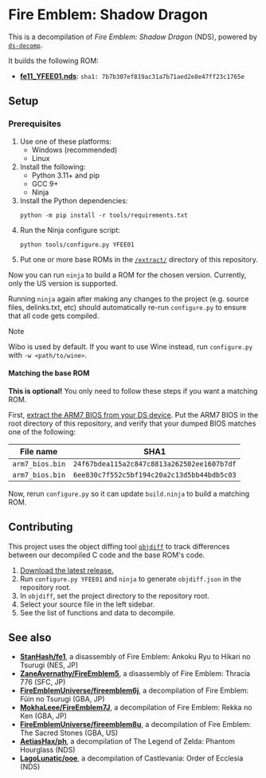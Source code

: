 # Fire Emblem: Shadow Dragon

This is a decompilation of *Fire Emblem: Shadow Dragon* (NDS), powered by [`ds-decomp`](https://github.com/AetiasHax/ds-decomp).

It builds the following ROM:

* [**fe11_YFEE01.nds**](https://datomatic.no-intro.org/index.php?page=show_record&s=28&n=3398): `sha1: 7b7b307ef819ac31a7b71aed2e8e47ff23c1765e`

## Setup

### Prerequisites

1. Use one of these platforms:
    - Windows (recommended)
    - Linux
2. Install the following:
    - Python 3.11+ and pip
    - GCC 9+
    - Ninja
3. Install the Python dependencies:
    ```shell
    python -m pip install -r tools/requirements.txt
    ```
4. Run the Ninja configure script:
    ```shell
    python tools/configure.py YFEE01
    ```
5. Put one or more base ROMs in the [`/extract/`](/extract/) directory of this repository.

Now you can run `ninja` to build a ROM for the chosen version. Currently, only the US version is supported.

Running `ninja` again after making any changes to the project (e.g. source files, delinks.txt, etc) should automatically re-run `configure.py` to ensure that all code gets compiled.

> [!NOTE]
> Wibo is used by default. If you want to use Wine instead, run `configure.py` with `-w <path/to/wine>`.

#### Matching the base ROM

**This is optional!** You only need to follow these steps if you want a matching ROM.

First, [extract the ARM7 BIOS from your DS device](https://wiki.ds-homebrew.com/ds-index/ds-bios-firmware-dump). Put the
ARM7 BIOS in the root directory of this repository, and verify that your dumped BIOS matches one of the following:

| File name       | SHA1                                       |
| --------------- | ------------------------------------------ |
| `arm7_bios.bin` | `24f67bdea115a2c847c8813a262502ee1607b7df` |
| `arm7_bios.bin` | `6ee830c7f552c5bf194c20a2c13d5bb44bdb5c03` |

Now, rerun `configure.py` so it can update `build.ninja` to build a matching ROM.

## Contributing

This project uses the object diffing tool [`objdiff`](https://github.com/encounter/objdiff) to track differences between our decompiled C code and the base ROM's code.

1. [Download the latest release.](https://github.com/encounter/objdiff/releases/latest)
1. Run `configure.py YFEE01` and `ninja` to generate `objdiff.json` in the repository root.
1. In `objdiff`, set the project directory to the repository root.
1. Select your source file in the left sidebar.
1. See the list of functions and data to decompile.

## See also

* [**StanHash/fe1**](https://github.com/StanHash/fe1), a disassembly of Fire Emblem: Ankoku Ryu to Hikari no Tsurugi (NES, JP)
* [**ZaneAvernathy/FireEmblem5**](https://github.com/ZaneAvernathy/FireEmblem5), a disassembly of Fire Emblem: Thracia 776 (SFC, JP)
* [**FireEmblemUniverse/fireemblem6j**](https://github.com/FireEmblemUniverse/fireemblem6j), a decompilation of Fire Emblem: Fūin no Tsurugi (GBA, JP)
* [**MokhaLeee/FireEmblem7J**](https://github.com/MokhaLeee/FireEmblem7J), a decompilation of Fire Emblem: Rekka no Ken (GBA, JP)
* [**FireEmblemUniverse/fireemblem8u**](https://github.com/FireEmblemUniverse/fireemblem8u), a decompilation of Fire Emblem: The Sacred Stones (GBA, US)
* [**AetiasHax/ph**](https://github.com/AetiasHax/ph/), a decompilation of The Legend of Zelda: Phantom Hourglass (NDS)
* [**LagoLunatic/ooe**](https://github.com/LagoLunatic/ooe), a decompilation of Castlevania: Order of Ecclesia (NDS)
